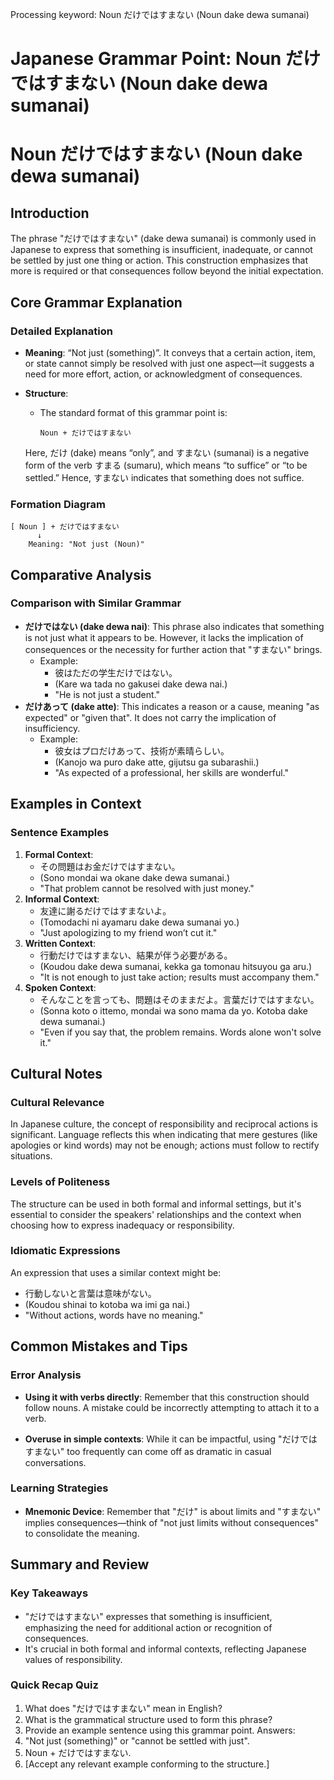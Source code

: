 Processing keyword: Noun だけではすまない (Noun dake dewa sumanai)
# Japanese Grammar Point: Noun だけではすまない (Noun dake dewa sumanai)
# Noun だけではすまない (Noun dake dewa sumanai)
## Introduction
The phrase "だけではすまない" (dake dewa sumanai) is commonly used in Japanese to express that something is insufficient, inadequate, or cannot be settled by just one thing or action. This construction emphasizes that more is required or that consequences follow beyond the initial expectation.
## Core Grammar Explanation
### Detailed Explanation
- **Meaning**: “Not just (something)”. It conveys that a certain action, item, or state cannot simply be resolved with just one aspect—it suggests a need for more effort, action, or acknowledgment of consequences.
  
- **Structure**:
  - The standard format of this grammar point is:
  
    ```
    Noun + だけではすまない
    ```
  Here, だけ (dake) means “only”, and すまない (sumanai) is a negative form of the verb すまる (sumaru), which means “to suffice” or “to be settled.” Hence, すまない indicates that something does not suffice.
### Formation Diagram
```
[ Noun ] + だけではすまない
      ↓
    Meaning: "Not just (Noun)"
```
## Comparative Analysis
### Comparison with Similar Grammar
- **だけではない (dake dewa nai)**: This phrase also indicates that something is not just what it appears to be. However, it lacks the implication of consequences or the necessity for further action that "すまない" brings. 
  - Example:
    - 彼はただの学生だけではない。
    - (Kare wa tada no gakusei dake dewa nai.)
    - "He is not just a student."
- **だけあって (dake atte)**: This indicates a reason or a cause, meaning "as expected" or "given that". It does not carry the implication of insufficiency.
  - Example:
    - 彼女はプロだけあって、技術が素晴らしい。
    - (Kanojo wa puro dake atte, gijutsu ga subarashii.)
    - "As expected of a professional, her skills are wonderful."
## Examples in Context
### Sentence Examples
1. **Formal Context**:
   - その問題はお金だけではすまない。
   - (Sono mondai wa okane dake dewa sumanai.)
   - "That problem cannot be resolved with just money."
2. **Informal Context**:
   - 友達に謝るだけではすまないよ。
   - (Tomodachi ni ayamaru dake dewa sumanai yo.)
   - "Just apologizing to my friend won’t cut it."
3. **Written Context**:
   - 行動だけではすまない、結果が伴う必要がある。
   - (Koudou dake dewa sumanai, kekka ga tomonau hitsuyou ga aru.)
   - "It is not enough to just take action; results must accompany them."
4. **Spoken Context**:
   - そんなことを言っても、問題はそのままだよ。言葉だけではすまない。
   - (Sonna koto o ittemo, mondai wa sono mama da yo. Kotoba dake dewa sumanai.)
   - "Even if you say that, the problem remains. Words alone won't solve it."
## Cultural Notes
### Cultural Relevance
In Japanese culture, the concept of responsibility and reciprocal actions is significant. Language reflects this when indicating that mere gestures (like apologies or kind words) may not be enough; actions must follow to rectify situations.
### Levels of Politeness
The structure can be used in both formal and informal settings, but it's essential to consider the speakers' relationships and the context when choosing how to express inadequacy or responsibility.
### Idiomatic Expressions
An expression that uses a similar context might be:
- 行動しないと言葉は意味がない。
- (Koudou shinai to kotoba wa imi ga nai.)
- "Without actions, words have no meaning."
## Common Mistakes and Tips
### Error Analysis
- **Using it with verbs directly**: Remember that this construction should follow nouns. A mistake could be incorrectly attempting to attach it to a verb.
  
- **Overuse in simple contexts**: While it can be impactful, using "だけではすまない" too frequently can come off as dramatic in casual conversations.
### Learning Strategies
- **Mnemonic Device**: Remember that "だけ" is about limits and "すまない" implies consequences—think of "not just limits without consequences" to consolidate the meaning.
## Summary and Review
### Key Takeaways
- "だけではすまない" expresses that something is insufficient, emphasizing the need for additional action or recognition of consequences.
- It's crucial in both formal and informal contexts, reflecting Japanese values of responsibility.
### Quick Recap Quiz
1. What does "だけではすまない" mean in English?
2. What is the grammatical structure used to form this phrase?
3. Provide an example sentence using this grammar point.
Answers:
1. "Not just (something)" or "cannot be settled with just".
2. Noun + だけではすまない.
3. [Accept any relevant example conforming to the structure.]
